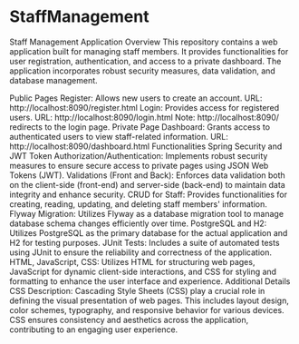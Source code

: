 # StaffManagement
Staff Management Application
Overview
This repository contains a web application built for managing staff members. It provides functionalities for user registration, authentication, and access to a private dashboard. The application incorporates robust security measures, data validation, and database management.

Public Pages
Register: Allows new users to create an account.
URL: http://localhost:8090/register.html
Login: Provides access for registered users.
URL: http://localhost:8090/login.html
Note: http://localhost:8090/ redirects to the login page.
Private Page
Dashboard: Grants access to authenticated users to view staff-related information.
URL: http://localhost:8090/dashboard.html
Functionalities
Spring Security and JWT Token Authorization/Authentication: Implements robust security measures to ensure secure access to private pages using JSON Web Tokens (JWT).
Validations (Front and Back): Enforces data validation both on the client-side (front-end) and server-side (back-end) to maintain data integrity and enhance security.
CRUD for Staff: Provides functionalities for creating, reading, updating, and deleting staff members' information.
Flyway Migration: Utilizes Flyway as a database migration tool to manage database schema changes efficiently over time.
PostgreSQL and H2: Utilizes PostgreSQL as the primary database for the actual application and H2 for testing purposes.
JUnit Tests: Includes a suite of automated tests using JUnit to ensure the reliability and correctness of the application.
HTML, JavaScript, CSS: Utilizes HTML for structuring web pages, JavaScript for dynamic client-side interactions, and CSS for styling and formatting to enhance the user interface and experience.
Additional Details
CSS Description: Cascading Style Sheets (CSS) play a crucial role in defining the visual presentation of web pages. This includes layout design, color schemes, typography, and responsive behavior for various devices. CSS ensures consistency and aesthetics across the application, contributing to an engaging user experience.